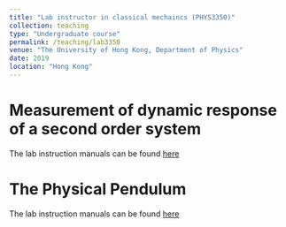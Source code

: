 ```yaml
---
title: "Lab instructor in classical mechaincs (PHYS3350)"
collection: teaching
type: "Undergraduate course"
permalink: /teaching/lab3350
venue: "The University of Hong Kong, Department of Physics"
date: 2019
location: "Hong Kong"
---
```


Measurement of dynamic response of a second
order system
======
The lab instruction manuals can be found <a href="https://www.physics.hku.hk/~physlab/cyp206/3350-1.pdf" target="_blank">here</a> 


The Physical Pendulum
======
The lab instruction manuals can be found <a href="https://www.physics.hku.hk/~physlab/cyp206/3350-2.pdf" target="_blank">here</a> 